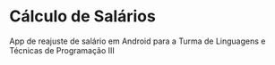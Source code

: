 # Cálculo de Salários
App de reajuste de salário em Android para a Turma de Linguagens e Técnicas de Programação III
